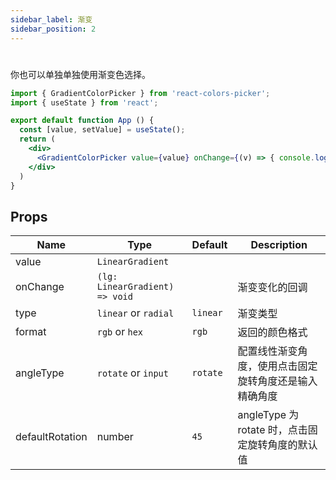 ```yaml
---
sidebar_label: 渐变
sidebar_position: 2
---
```


# 

你也可以单独单独使用渐变色选择。

```jsx preview
import { GradientColorPicker } from 'react-colors-picker';
import { useState } from 'react';

export default function App () {
  const [value, setValue] = useState();
  return (
    <div>
      <GradientColorPicker value={value} onChange={(v) => { console.log(v); setValue(v) }} />
    </div>
  )
}
```

## Props

| Name                | Type         | Default |  Description  |
|---------------------|--------------| ----------------------- |---------------------------------------------------------------------------|
| value               | `LinearGradient`  | | |                                                                     
| onChange | `(lg: LinearGradient) => void` | | 渐变变化的回调 |
| type | `linear` or `radial` | `linear` | 渐变类型 |
| format | `rgb` or `hex` | `rgb` | 返回的颜色格式 |
| angleType | `rotate` or `input` | `rotate` | 配置线性渐变角度，使用点击固定旋转角度还是输入精确角度 |
| defaultRotation | number | `45` | angleType 为 rotate 时，点击固定旋转角度的默认值 |